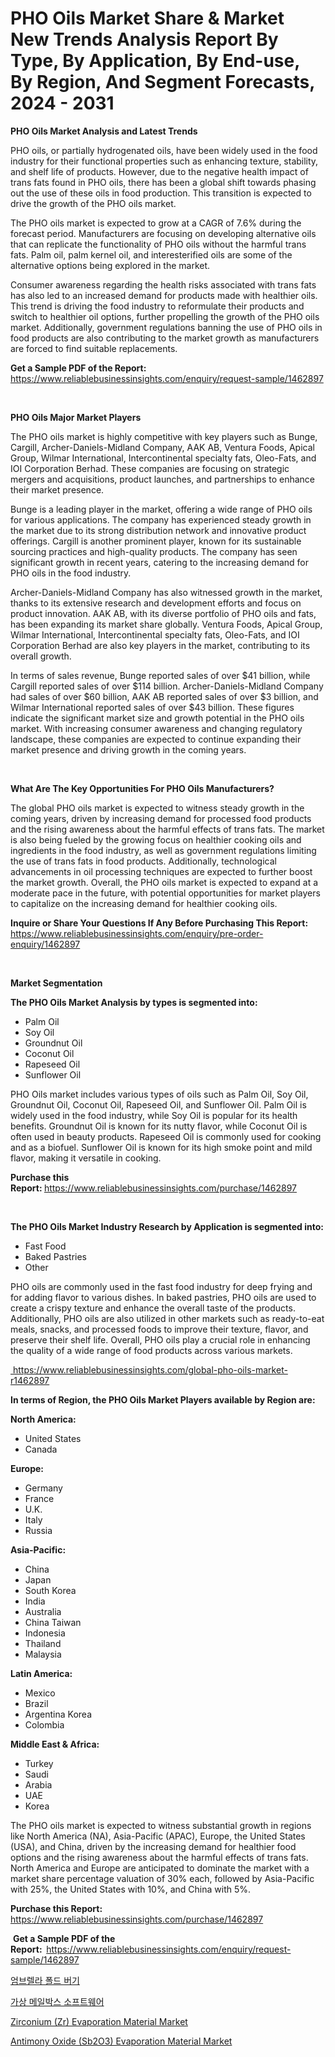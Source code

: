 <p><h1>PHO Oils Market Share & Market New Trends Analysis Report By Type, By Application, By End-use, By Region, And Segment Forecasts, 2024 - 2031</h1></p><p><strong>PHO Oils Market Analysis and Latest Trends</strong></p>
<p><p>PHO oils, or partially hydrogenated oils, have been widely used in the food industry for their functional properties such as enhancing texture, stability, and shelf life of products. However, due to the negative health impact of trans fats found in PHO oils, there has been a global shift towards phasing out the use of these oils in food production. This transition is expected to drive the growth of the PHO oils market.</p><p>The PHO oils market is expected to grow at a CAGR of 7.6% during the forecast period. Manufacturers are focusing on developing alternative oils that can replicate the functionality of PHO oils without the harmful trans fats. Palm oil, palm kernel oil, and interesterified oils are some of the alternative options being explored in the market.</p><p>Consumer awareness regarding the health risks associated with trans fats has also led to an increased demand for products made with healthier oils. This trend is driving the food industry to reformulate their products and switch to healthier oil options, further propelling the growth of the PHO oils market. Additionally, government regulations banning the use of PHO oils in food products are also contributing to the market growth as manufacturers are forced to find suitable replacements.</p></p>
<p><strong>Get a Sample PDF of the Report:&nbsp;</strong> <a href="https://www.reliablebusinessinsights.com/enquiry/request-sample/1462897">https://www.reliablebusinessinsights.com/enquiry/request-sample/1462897</a></p>
<p>&nbsp;</p>
<p><strong>PHO Oils Major Market Players</strong></p>
<p><p>The PHO oils market is highly competitive with key players such as Bunge, Cargill, Archer-Daniels-Midland Company, AAK AB, Ventura Foods, Apical Group, Wilmar International, Intercontinental specialty fats, Oleo-Fats, and IOI Corporation Berhad. These companies are focusing on strategic mergers and acquisitions, product launches, and partnerships to enhance their market presence.</p><p>Bunge is a leading player in the market, offering a wide range of PHO oils for various applications. The company has experienced steady growth in the market due to its strong distribution network and innovative product offerings. Cargill is another prominent player, known for its sustainable sourcing practices and high-quality products. The company has seen significant growth in recent years, catering to the increasing demand for PHO oils in the food industry.</p><p>Archer-Daniels-Midland Company has also witnessed growth in the market, thanks to its extensive research and development efforts and focus on product innovation. AAK AB, with its diverse portfolio of PHO oils and fats, has been expanding its market share globally. Ventura Foods, Apical Group, Wilmar International, Intercontinental specialty fats, Oleo-Fats, and IOI Corporation Berhad are also key players in the market, contributing to its overall growth.</p><p>In terms of sales revenue, Bunge reported sales of over $41 billion, while Cargill reported sales of over $114 billion. Archer-Daniels-Midland Company had sales of over $60 billion, AAK AB reported sales of over $3 billion, and Wilmar International reported sales of over $43 billion. These figures indicate the significant market size and growth potential in the PHO oils market. With increasing consumer awareness and changing regulatory landscape, these companies are expected to continue expanding their market presence and driving growth in the coming years.</p></p>
<p>&nbsp;</p>
<p><strong>What Are The Key Opportunities For PHO Oils Manufacturers?</strong></p>
<p><p>The global PHO oils market is expected to witness steady growth in the coming years, driven by increasing demand for processed food products and the rising awareness about the harmful effects of trans fats. The market is also being fueled by the growing focus on healthier cooking oils and ingredients in the food industry, as well as government regulations limiting the use of trans fats in food products. Additionally, technological advancements in oil processing techniques are expected to further boost the market growth. Overall, the PHO oils market is expected to expand at a moderate pace in the future, with potential opportunities for market players to capitalize on the increasing demand for healthier cooking oils.</p></p>
<p><strong>Inquire or Share Your Questions If Any Before Purchasing This Report:</strong> <a href="https://www.reliablebusinessinsights.com/enquiry/pre-order-enquiry/1462897">https://www.reliablebusinessinsights.com/enquiry/pre-order-enquiry/1462897</a></p>
<p>&nbsp;</p>
<p><strong>Market Segmentation</strong></p>
<p><strong>The PHO Oils Market Analysis by types is segmented into:</strong></p>
<p><ul><li>Palm Oil</li><li>Soy Oil</li><li>Groundnut Oil</li><li>Coconut Oil</li><li>Rapeseed Oil</li><li>Sunflower Oil</li></ul></p>
<p><p>PHO Oils market includes various types of oils such as Palm Oil, Soy Oil, Groundnut Oil, Coconut Oil, Rapeseed Oil, and Sunflower Oil. Palm Oil is widely used in the food industry, while Soy Oil is popular for its health benefits. Groundnut Oil is known for its nutty flavor, while Coconut Oil is often used in beauty products. Rapeseed Oil is commonly used for cooking and as a biofuel. Sunflower Oil is known for its high smoke point and mild flavor, making it versatile in cooking.</p></p>
<p><strong>Purchase this Report:&nbsp;</strong><a href="https://www.reliablebusinessinsights.com/purchase/1462897">https://www.reliablebusinessinsights.com/purchase/1462897</a></p>
<p>&nbsp;</p>
<p><strong>The PHO Oils Market Industry Research by Application is segmented into:</strong></p>
<p><ul><li>Fast Food</li><li>Baked Pastries</li><li>Other</li></ul></p>
<p><p>PHO oils are commonly used in the fast food industry for deep frying and for adding flavor to various dishes. In baked pastries, PHO oils are used to create a crispy texture and enhance the overall taste of the products. Additionally, PHO oils are also utilized in other markets such as ready-to-eat meals, snacks, and processed foods to improve their texture, flavor, and preserve their shelf life. Overall, PHO oils play a crucial role in enhancing the quality of a wide range of food products across various markets.</p></p>
<p><a href="https://www.reliablebusinessinsights.com/global-pho-oils-market-r1462897">&nbsp;https://www.reliablebusinessinsights.com/global-pho-oils-market-r1462897</a></p>
<p><strong>In terms of Region, the PHO Oils Market Players available by Region are:</strong></p>
<p>
    <p> <strong> North America: </strong>
        <ul>
            <li>United States</li>
            <li>Canada</li>
        </ul>
        </p> 
    <p> <strong> Europe: </strong>
        <ul>
            <li>Germany</li>
            <li>France</li>
            <li>U.K.</li>
            <li>Italy</li>
            <li>Russia</li>
        </ul>
        </p> 
    <p> <strong> Asia-Pacific: </strong>
        <ul>
            <li>China</li>
            <li>Japan</li>
            <li>South Korea</li>
            <li>India</li>
            <li>Australia</li>
            <li>China Taiwan</li>
            <li>Indonesia</li>
            <li>Thailand</li>
            <li>Malaysia</li>
        </ul>
        </p> 
    <p> <strong> Latin America: </strong>
        <ul>
            <li>Mexico</li>
            <li>Brazil</li>
            <li>Argentina Korea</li>
            <li>Colombia</li>
        </ul>
        </p> 
    <p> <strong> Middle East & Africa: </strong>
        <ul>
            <li>Turkey</li>
            <li>Saudi</li>
            <li>Arabia</li>
            <li>UAE</li>
            <li>Korea</li>
        </ul>
    </p>
    </p>
<p><p>The PHO oils market is expected to witness substantial growth in regions like North America (NA), Asia-Pacific (APAC), Europe, the United States (USA), and China, driven by the increasing demand for healthier food options and the rising awareness about the harmful effects of trans fats. North America and Europe are anticipated to dominate the market with a market share percentage valuation of 30% each, followed by Asia-Pacific with 25%, the United States with 10%, and China with 5%.</p></p>
<p><strong>Purchase this Report: </strong><a href="https://www.reliablebusinessinsights.com/purchase/1462897">https://www.reliablebusinessinsights.com/purchase/1462897</a></p>
<p>&nbsp;<strong>Get a Sample PDF of the Report:&nbsp;&nbsp;</strong><a href="https://www.reliablebusinessinsights.com/enquiry/request-sample/1462897">https://www.reliablebusinessinsights.com/enquiry/request-sample/1462897</a></p>
<p><strong></strong></p>
<p><p><a href="https://github.com/mpodehpw07370073/Market-Research-Report-List-2/blob/main/1034356143343.md">엄브렐라 폴드 버기</a></p><p><a href="https://github.com/nicholasellison0076890/Market-Research-Report-List-1/blob/main/2320327143342.md">가상 메일박스 소프트웨어</a></p><p><a href="https://github.com/elizabethdagraca/Market-Research-Report-List-3/blob/main/zirconium-zr-evaporation-material-market.md">Zirconium (Zr) Evaporation Material Market</a></p><p><a href="https://github.com/mbisetmhermsr/Market-Research-Report-List-3/blob/main/antimony-oxide-sb2o3-evaporation-material-market.md">Antimony Oxide (Sb2O3) Evaporation Material Market</a></p></p>